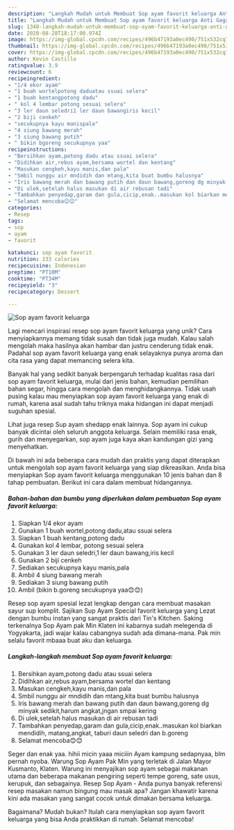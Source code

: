 ```yaml
---
description: "Langkah Mudah untuk Membuat Sop ayam favorit keluarga Anti Gagal"
title: "Langkah Mudah untuk Membuat Sop ayam favorit keluarga Anti Gagal"
slug: 1340-langkah-mudah-untuk-membuat-sop-ayam-favorit-keluarga-anti-gagal
date: 2020-08-28T18:17:00.974Z
image: https://img-global.cpcdn.com/recipes/496b47193a0ec490/751x532cq70/sop-ayam-favorit-keluarga-foto-resep-utama.jpg
thumbnail: https://img-global.cpcdn.com/recipes/496b47193a0ec490/751x532cq70/sop-ayam-favorit-keluarga-foto-resep-utama.jpg
cover: https://img-global.cpcdn.com/recipes/496b47193a0ec490/751x532cq70/sop-ayam-favorit-keluarga-foto-resep-utama.jpg
author: Kevin Castillo
ratingvalue: 3.9
reviewcount: 6
recipeingredient:
- "1/4 ekor ayam"
- "1 buah wortelpotong daduatau ssuai selera"
- "1 buah kentangpotong dadu"
- " kol 4 lembar potong sesuai selera"
- "3 ler daun seledri1 ler daun bawangiris kecil"
- "2 biji cenkeh"
- "secukupnya kayu manispala"
- "4 siung bawang merah"
- "3 siung bawang putih"
- " bikin bgoreng secukupnya yaa"
recipeinstructions:
- "Bersihkan ayam,potong dadu atau ssuai selera"
- "Didihkan air,rebus ayam,bersama wortel dan kentang"
- "Masukan cengkeh,kayu manis,dan pala"
- "Smbil nunggu air mndidih dan mtang,kita buat bumbu halusnya"
- "Iris bawang merah dan bawang putih dan daun bawang,goreng dg minyak sedikit,harum angkat,jngan smpai kering"
- "Di ulek,setelah halus masukan di air rebusan tadi"
- "Tambahkan penyedap,garam dan gula,cicip,enak..masukan kol biarkan mendidih, matang,angkat, taburi daun seledri dan b.goreng"
- "Selamat mencoba😊😊"
categories:
- Resep
tags:
- sop
- ayam
- favorit

katakunci: sop ayam favorit 
nutrition: 233 calories
recipecuisine: Indonesian
preptime: "PT10M"
cooktime: "PT34M"
recipeyield: "3"
recipecategory: Dessert

---
```



![Sop ayam favorit keluarga](https://img-global.cpcdn.com/recipes/496b47193a0ec490/751x532cq70/sop-ayam-favorit-keluarga-foto-resep-utama.jpg)

Lagi mencari inspirasi resep sop ayam favorit keluarga yang unik? Cara menyiapkannya memang tidak susah dan tidak juga mudah. Kalau salah mengolah maka hasilnya akan hambar dan justru cenderung tidak enak. Padahal sop ayam favorit keluarga yang enak selayaknya punya aroma dan cita rasa yang dapat memancing selera kita.

Banyak hal yang sedikit banyak berpengaruh terhadap kualitas rasa dari sop ayam favorit keluarga, mulai dari jenis bahan, kemudian pemilihan bahan segar, hingga cara mengolah dan menghidangkannya. Tidak usah pusing kalau mau menyiapkan sop ayam favorit keluarga yang enak di rumah, karena asal sudah tahu triknya maka hidangan ini dapat menjadi suguhan spesial.

Lihat juga resep Sup ayam shedapp enak lainnya. Sop ayam ini cukup banyak dicintai oleh seluruh anggota keluarga. Selain memiliki rasa enak, gurih dan menyegarkan, sop ayam juga kaya akan kandungan gizi yang menyehatkan.


Di bawah ini ada beberapa cara mudah dan praktis yang dapat diterapkan untuk mengolah sop ayam favorit keluarga yang siap dikreasikan. Anda bisa menyiapkan Sop ayam favorit keluarga menggunakan 10 jenis bahan dan 8 tahap pembuatan. Berikut ini cara dalam membuat hidangannya.

<!--inarticleads1-->

##### Bahan-bahan dan bumbu yang diperlukan dalam pembuatan Sop ayam favorit keluarga:

1. Siapkan 1/4 ekor ayam
1. Gunakan 1 buah wortel,potong dadu,atau ssuai selera
1. Siapkan 1 buah kentang,potong dadu
1. Gunakan  kol 4 lembar, potong sesuai selera
1. Gunakan 3 ler daun seledri,1 ler daun bawang,iris kecil
1. Gunakan 2 biji cenkeh
1. Sediakan secukupnya kayu manis,pala
1. Ambil 4 siung bawang merah
1. Sediakan 3 siung bawang putih
1. Ambil  (bikin b.goreng secukupnya yaa😊😊)


Resep sop ayam spesial lezat lengkap dengan cara membuat masakan sayur sup komplit. Sajikan Sup Ayam Special favorit keluarga yang Lezat dengan bumbu instan yang sangat praktis dari Tin&#39;s Kitchen. Saking terkenalnya Sop Ayam pak Min Klaten ini kabarnya sudah melegenda di Yogyakarta, jadi wajar kalau cabangnya sudah ada dimana-mana. Pak min selalu favorit mbaaa buat aku dan keluarga. 

<!--inarticleads2-->

##### Langkah-langkah membuat Sop ayam favorit keluarga:

1. Bersihkan ayam,potong dadu atau ssuai selera
1. Didihkan air,rebus ayam,bersama wortel dan kentang
1. Masukan cengkeh,kayu manis,dan pala
1. Smbil nunggu air mndidih dan mtang,kita buat bumbu halusnya
1. Iris bawang merah dan bawang putih dan daun bawang,goreng dg minyak sedikit,harum angkat,jngan smpai kering
1. Di ulek,setelah halus masukan di air rebusan tadi
1. Tambahkan penyedap,garam dan gula,cicip,enak..masukan kol biarkan mendidih, matang,angkat, taburi daun seledri dan b.goreng
1. Selamat mencoba😊😊


Seger dan enak yaa. hihii micin yaaa miciiin Ayam kampung sedapnyaa, blm pernah nyoba. Warung Sop Ayam Pak Min yang terletak di Jalan Mayor Kusmanto, Klaten. Warung ini menyajikan sop ayam sebagai makanan utama dan beberapa makanan pengiring seperti tempe goreng, sate usus, kerupuk, dan sebagainya. Resep Sop Ayam - Anda punya banyak referensi resep masakan namun bingung mau masak apa? Jangan khawatir karena kini ada masakan yang sangat cocok untuk dimakan bersama keluarga. 

Bagaimana? Mudah bukan? Itulah cara menyiapkan sop ayam favorit keluarga yang bisa Anda praktikkan di rumah. Selamat mencoba!
